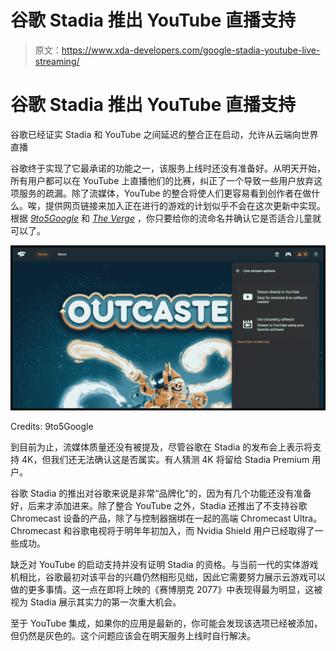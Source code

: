 # 谷歌 Stadia 推出 YouTube 直播支持

> 原文：<https://www.xda-developers.com/google-stadia-youtube-live-streaming/>

# 谷歌 Stadia 推出 YouTube 直播支持

谷歌已经证实 Stadia 和 YouTube 之间延迟的整合正在启动，允许从云端向世界直播

谷歌终于实现了它最承诺的功能之一，该服务上线时还没有准备好。从明天开始，所有用户都可以在 YouTube 上直播他们的比赛，纠正了一个导致一些用户放弃这项服务的疏漏。除了流媒体，YouTube 的整合将使人们更容易看到创作者在做什么。唉，提供网页链接来加入正在进行的游戏的计划似乎不会在这次更新中实现。根据 *[9to5Google](https://9to5google.com/2020/12/07/stadia-youtube-streaming-rollout/)* 和 [*The Verge*](https://www.theverge.com/2020/12/7/22162574/google-stadia-opens-youtube-livestream-feature-december-8) ，你只要给你的流命名并确认它是否适合儿童就可以了。

 <picture>![](img/f2fbbad48884a4e06a94c639f00f8ecf.png)</picture> 

Credits: 9to5Google

到目前为止，流媒体质量还没有被提及，尽管谷歌在 Stadia 的发布会上表示将支持 4K，但我们还无法确认这是否属实。有人猜测 4K 将留给 Stadia Premium 用户。

谷歌 Stadia 的推出对谷歌来说是非常“品牌化”的，因为有几个功能还没有准备好，后来才添加进来。除了整合 YouTube 之外，Stadia 还推出了不支持谷歌 Chromecast 设备的产品，除了与控制器捆绑在一起的高端 Chromecast Ultra。Chromecast 和谷歌电视将于明年年初加入，而 Nvidia Shield 用户已经取得了一些成功。

缺乏对 YouTube 的启动支持并没有证明 Stadia 的资格。与当前一代的实体游戏机相比，谷歌最初对该平台的兴趣仍然相形见绌，因此它需要努力展示云游戏可以做的更多事情。这一点在即将上映的《赛博朋克 2077》中表现得最为明显，这被视为 Stadia 展示其实力的第一次重大机会。

至于 YouTube 集成，如果你的应用是最新的，你可能会发现该选项已经被添加，但仍然是灰色的。这个问题应该会在明天服务上线时自行解决。